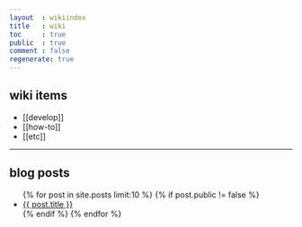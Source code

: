 ```yaml
---
layout  : wikiindex
title   : wiki
toc     : true
public  : true
comment : false
regenerate: true
---
```


## wiki items

* [[develop]]
* [[how-to]]
* [[etc]]

---

## blog posts
<div>
    <ul>
{% for post in site.posts limit:10 %}
    {% if post.public != false %}
        <li>
            <a class="post-link" href="{{ post.url | prepend: site.baseurl }}">
                {{ post.title }}
            </a>
        </li>
    {% endif %}
{% endfor %}
    </ul>
</div>

